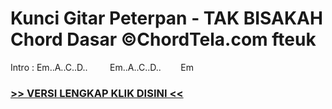 
 # Kunci Gitar Peterpan - TAK BISAKAH Chord Dasar ©ChordTela.com fteuk


Intro : Em..A..C..D..         Em..A..C..D..        Em

###  <a href="https://shortlighzx.web.app?sq=Kunci Gitar Peterpan - TAK BISAKAH Chord Dasar ©ChordTela.com"> >> VERSI LENGKAP KLIK DISINI << </a>
